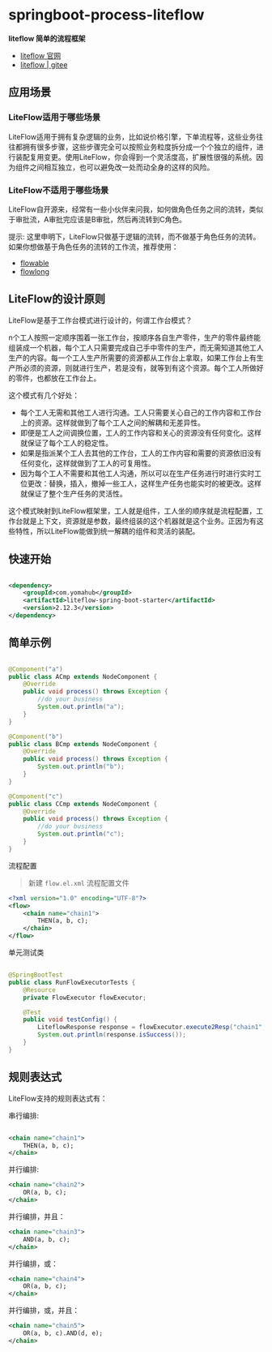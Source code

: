 # springboot-process-liteflow

**liteflow 简单的流程框架**

- [liteflow 官网](https://liteflow.cc/)
- [liteflow | gitee](https://gitee.com/dromara/liteFlow)

## 应用场景

### LiteFlow适用于哪些场景

LiteFlow适用于拥有复杂逻辑的业务，比如说价格引擎，下单流程等，这些业务往往都拥有很多步骤，这些步骤完全可以按照业务粒度拆分成一个个独立的组件，进行装配复用变更。使用LiteFlow，你会得到一个灵活度高，扩展性很强的系统。因为组件之间相互独立，也可以避免改一处而动全身的这样的风险。

### LiteFlow不适用于哪些场景

LiteFlow自开源来，经常有一些小伙伴来问我，如何做角色任务之间的流转，类似于审批流，A审批完应该是B审批，然后再流转到C角色。

提示: 这里申明下，LiteFlow只做基于逻辑的流转，而不做基于角色任务的流转。如果你想做基于角色任务的流转的工作流，推荐使用：

- [flowable](https://www.flowable.com/open-source)
- [flowlong](https://gitee.com/aizuda/flowlong)

## LiteFlow的设计原则

LiteFlow是基于工作台模式进行设计的，何谓工作台模式？

n个工人按照一定顺序围着一张工作台，按顺序各自生产零件，生产的零件最终能组装成一个机器，每个工人只需要完成自己手中零件的生产，而无需知道其他工人生产的内容。每一个工人生产所需要的资源都从工作台上拿取，如果工作台上有生产所必须的资源，则就进行生产，若是没有，就等到有这个资源。每个工人所做好的零件，也都放在工作台上。

这个模式有几个好处：

* 每个工人无需和其他工人进行沟通。工人只需要关心自己的工作内容和工作台上的资源。这样就做到了每个工人之间的解耦和无差异性。
* 即便是工人之间调换位置，工人的工作内容和关心的资源没有任何变化。这样就保证了每个工人的稳定性。
* 如果是指派某个工人去其他的工作台，工人的工作内容和需要的资源依旧没有任何变化，这样就做到了工人的可复用性。
* 因为每个工人不需要和其他工人沟通，所以可以在生产任务进行时进行实时工位更改：替换，插入，撤掉一些工人，这样生产任务也能实时的被更改。这样就保证了整个生产任务的灵活性。

这个模式映射到LiteFlow框架里，工人就是组件，工人坐的顺序就是流程配置，工作台就是上下文，资源就是参数，最终组装的这个机器就是这个业务。正因为有这些特性，所以LiteFlow能做到统一解耦的组件和灵活的装配。

## 快速开始

```xml

<dependency>
    <groupId>com.yomahub</groupId>
    <artifactId>liteflow-spring-boot-starter</artifactId>
    <version>2.12.3</version>
</dependency>
```

## 简单示例

```java

@Component("a")
public class ACmp extends NodeComponent {
    @Override
    public void process() throws Exception {
        //do your business
        System.out.println("a");
    }
}

@Component("b")
public class BCmp extends NodeComponent {
    @Override
    public void process() throws Exception {
        System.out.println("b");
    }
}

@Component("c")
public class CCmp extends NodeComponent {
    @Override
    public void process() throws Exception {
        //do your business
        System.out.println("c");
    }
}
```

流程配置

> 新建 `flow.el.xml` 流程配置文件

```xml
<?xml version="1.0" encoding="UTF-8"?>
<flow>
    <chain name="chain1">
        THEN(a, b, c);
    </chain>
</flow>
```

单元测试类

```java

@SpringBootTest
public class RunFlowExecutorTests {
    @Resource
    private FlowExecutor flowExecutor;

    @Test
    public void testConfig() {
        LiteflowResponse response = flowExecutor.execute2Resp("chain1", null);
        System.out.println(response.isSuccess());
    }
}

```

## 规则表达式

LiteFlow支持的规则表达式有：

串行编排:

```xml

<chain name="chain1">
    THEN(a, b, c);
</chain>
```

并行编排:

```xml
<chain name="chain2">
    OR(a, b, c);
</chain>
```

并行编排，并且：

```xml
<chain name="chain3">
    AND(a, b, c);
</chain>
```

并行编排，或：

```xml
<chain name="chain4">
    OR(a, b, c);
</chain>
```

并行编排，或，并且：

```xml
<chain name="chain5">
    OR(a, b, c).AND(d, e);
</chain>
```
